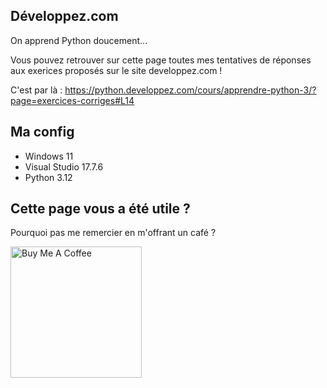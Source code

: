 ## Développez.com

On apprend Python doucement...

Vous pouvez retrouver sur cette page toutes mes tentatives de réponses aux exerices proposés sur le site developpez.com !

C'est par là : https://python.developpez.com/cours/apprendre-python-3/?page=exercices-corriges#L14

##  Ma config

* Windows 11
* Visual Studio 17.7.6  
* Python 3.12

## Cette page vous a été utile ?
Pourquoi pas me remercier en m'offrant un café ?

<a href="https://www.buymeacoffee.com/alexisamand" target="_blank"><img src="https://cdn.buymeacoffee.com/buttons/v2/default-blue.png" alt="Buy Me A Coffee" width="210" ></a>









